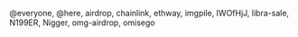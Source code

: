 @everyone, @here, airdrop, chainlink, ethway, imgpile, IWOfHjJ, libra-sale, N199ER, Nigger, omg-airdrop, omisego

